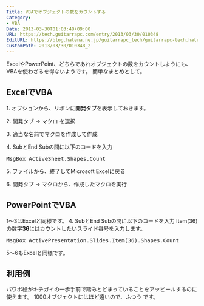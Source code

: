 ```yaml
---
Title: VBAでオブジェクトの数をカウントする
Category:
- VBA
Date: 2013-03-30T01:03:48+09:00
URL: https://tech.guitarrapc.com/entry/2013/03/30/010348
EditURL: https://blog.hatena.ne.jp/guitarrapc_tech/guitarrapc-tech.hatenablog.com/atom/entry/11696248318757675487
CustomPath: 2013/03/30/010348_2
---
```


<p>ExcelやPowerPoint、どちらであれオブジェクトの数をカウントしようにも、VBAを使わざるを得ないようです。 簡単なまとめとして。 </p>
<h2>ExcelでVBA</h2>
<p>1. オプションから、リボンに<strong>開発タブ</strong>を表示しておきます。</p>
<p>2. 開発タブ → マクロ を選択</p>
<p>3. 適当な名前でマクロを作成して作成</p>
<p>4. SubとEnd Subの間に以下のコードを入力</p>
<pre class="brush: csharp">MsgBox ActiveSheet.Shapes.Count
</pre>
<p>5. ファイルから、終了してMicrosoft Excelに戻る</p>
<p>6. 開発タブ → マクロから、作成したマクロを実行</p>
<h2>PowerPointでVBA</h2>
<p>1～3はExcelと同様です。 4. SubとEnd Subの間に以下のコードを入力 Item(36)の数字<strong>36</strong>にはカウントしたいスライド番号を入力します。</p>
<pre class="brush: csharp">MsgBox ActivePresentation.Slides.Item(36).Shapes.Count
</pre>
<p>5～6もExcelと同様です。</p>
<h2>利用例</h2>
<p>パワポ絵がキチガイの一歩手前で踏みとどまっていることをアッピールするのに使えます。 1000オブジェクトにはほど遠いので、ふつう です。</p>
